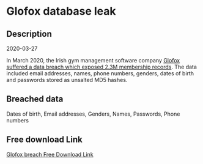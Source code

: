 # Glofox database leak

## Description

2020-03-27

In March 2020, the Irish gym management software company <a href="https://www.irishtimes.com/business/technology/irish-start-up-glofox-investigates-possible-data-breach-1.4414837" target="_blank" rel="noopener">Glofox suffered a data breach which exposed 2.3M membership records</a>. The data included email addresses, names, phone numbers, genders, dates of birth and passwords stored as unsalted MD5 hashes.

## Breached data

Dates of birth, Email addresses, Genders, Names, Passwords, Phone numbers

## Free download Link

[Glofox breach Free Download Link](https://tinyurl.com/2b2k277t)